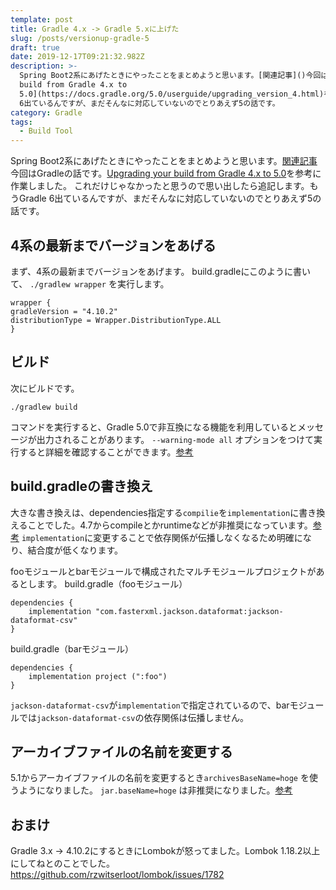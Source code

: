 ```yaml
---
template: post
title: Gradle 4.x -> Gradle 5.xに上げた
slug: /posts/versionup-gradle-5
draft: true
date: 2019-12-17T09:21:32.982Z
description: >-
  Spring Boot2系にあげたときにやったことをまとめようと思います。[関連記事]()今回はGradleの話です。[Upgrading your
  build from Gradle 4.x to
  5.0](https://docs.gradle.org/5.0/userguide/upgrading_version_4.html)を参考に作業しました。これだけじゃなかったと思うので思い出したら追記します。もうGradle
  6出ているんですが、まだそんなに対応していないのでとりあえず5の話です。
category: Gradle
tags:
  - Build Tool
---
```

Spring Boot2系にあげたときにやったことをまとめようと思います。[関連記事]()
今回はGradleの話です。[Upgrading your build from Gradle 4.x to 5.0](https://docs.gradle.org/5.0/userguide/upgrading_version_4.html)を参考に作業しました。
これだけじゃなかったと思うので思い出したら追記します。もうGradle 6出ているんですが、まだそんなに対応していないのでとりあえず5の話です。

## 4系の最新までバージョンをあげる
まず、4系の最新までバージョンをあげます。
build.gradleにこのように書いて、 `./gradlew wrapper` を実行します。
```
wrapper {
gradleVersion = "4.10.2"
distributionType = Wrapper.DistributionType.ALL
}
```

## ビルド
次にビルドです。  
```
./gradlew build
```

コマンドを実行すると、Gradle 5.0で非互換になる機能を利用しているとメッセージが出力されることがあります。
`--warning-mode all` オプションをつけて実行すると詳細を確認することができます。[参考](https://docs.gradle.org/5.0/userguide/command_line_interface.html#sec:command_line_warnings)

## build.gradleの書き換え
大きな書き換えは、dependencies指定する`compilie`を`implementation`に書き換えることでした。4.7からcompileとかruntimeなどが非推奨になっています。[参考](https://docs.gradle.org/4.7/userguide/java_plugin.html#sec:java_plugin_and_dependency_management)
`implementation`に変更することで依存関係が伝播しなくなるため明確になり、結合度が低くなります。

fooモジュールとbarモジュールで構成されたマルチモジュールプロジェクトがあるとします。
build.gradle（fooモジュール）
```
dependencies {
    implementation "com.fasterxml.jackson.dataformat:jackson-dataformat-csv"
}
```

build.gradle（barモジュール）
```
dependencies {
    implementation project (":foo")
}
```

`jackson-dataformat-csv`が`implementation`で指定されているので、barモジュールでは`jackson-dataformat-csv`の依存関係は伝播しません。

## アーカイブファイルの名前を変更する
5.1からアーカイブファイルの名前を変更するとき`archivesBaseName=hoge` を使うようになりました。 `jar.baseName=hoge` は非推奨になりました。[参考](https://docs.gradle.org/5.1/dsl/org.gradle.api.tasks.bundling.Jar.html)

## おまけ
Gradle 3.x -> 4.10.2にするときにLombokが怒ってました。Lombok 1.18.2以上にしてねとのことでした。
https://github.com/rzwitserloot/lombok/issues/1782
